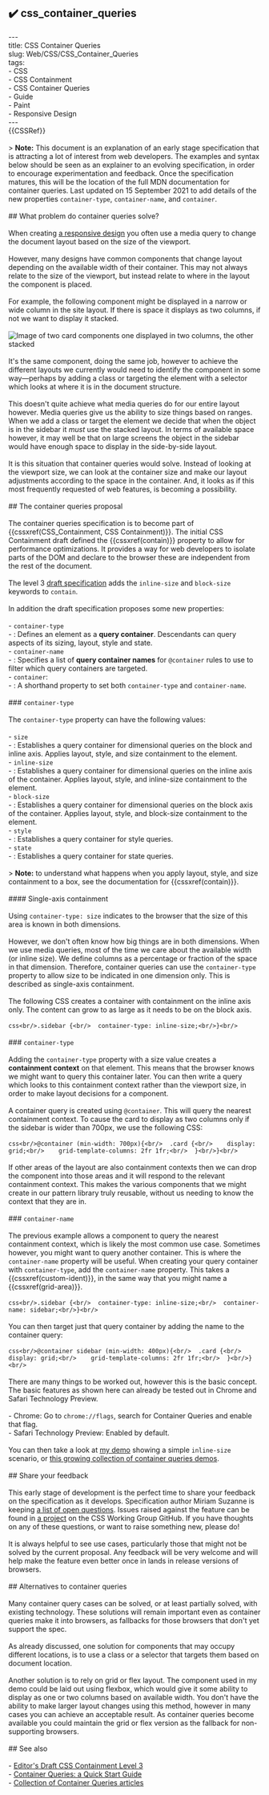 ## ✔️ css_container_queries 
 ---<br/>title: CSS Container Queries<br/>slug: Web/CSS/CSS_Container_Queries<br/>tags:<br/>  - CSS<br/>  - CSS Containment<br/>  - CSS Container Queries<br/>  - Guide<br/>  - Paint<br/>  - Responsive Design<br/>---<br/>{{CSSRef}}<br/><br/>> **Note:** This document is an explanation of an early stage specification that is attracting a lot of interest from web developers. The examples and syntax below should be seen as an explainer to an evolving specification, in order to encourage experimentation and feedback. Once the specification matures, this will be the location of the full MDN documentation for container queries. Last updated on 15 September 2021 to add details of the new properties `container-type`, `container-name`, and `container`.<br/><br/>## What problem do container queries solve?<br/><br/>When creating [a responsive design](/en-US/docs/Learn/CSS/CSS_layout/Responsive_Design) you often use a media query to change the document layout based on the size of the viewport.<br/><br/>However, many designs have common components that change layout depending on the available width of their container. This may not always relate to the size of the viewport, but instead relate to where in the layout the component is placed.<br/><br/>For example, the following component might be displayed in a narrow or wide column in the site layout. If there is space it displays as two columns, if not we want to display it stacked.<br/><br/>![Image of two card components one displayed in two columns, the other stacked](demo.jpg)<br/><br/>It's the same component, doing the same job, however to achieve the different layouts we currently would need to identify the component in some way—perhaps by adding a class or targeting the element with a selector which looks at where it is in the document structure.<br/><br/>This doesn't quite achieve what media queries do for our entire layout however. Media queries give us the ability to size things based on ranges. When we add a class or target the element we decide that when the object is in the sidebar it _must_ use the stacked layout. In terms of available space however, it may well be that on large screens the object in the sidebar would have enough space to display in the side-by-side layout.<br/><br/>It is this situation that container queries would solve. Instead of looking at the viewport size, we can look at the container size and make our layout adjustments according to the space in the container. And, it looks as if this most frequently requested of web features, is becoming a possibility.<br/><br/>## The container queries proposal<br/><br/>The container queries specification is to become part of {{cssxref(CSS_Containment, CSS Containment)}}. The initial CSS Containment draft defined the {{cssxref(contain)}} property to allow for performance optimizations. It provides a way for web developers to isolate parts of the DOM and declare to the browser these are independent from the rest of the document.<br/><br/>The level 3 [draft specification](https://drafts.csswg.org/css-contain-3/) adds the `inline-size` and `block-size` keywords to `contain`.<br/><br/>In addition the draft specification proposes some new properties:<br/><br/>- `container-type`<br/>  - : Defines an element as a **query container**. Descendants can query aspects of its sizing, layout, style and state.<br/>- `container-name`<br/>  - : Specifies a list of **query container names** for `@container` rules to use to filter which query containers are targeted.<br/>- `container`:<br/>  - : A shorthand property to set both `container-type` and `container-name`.<br/><br/>### `container-type`<br/><br/>The `container-type` property can have the following values:<br/><br/>- `size`<br/>  - : Establishes a query container for dimensional queries on the block and inline axis. Applies layout, style, and size containment to the element.<br/>- `inline-size`<br/>  - : Establishes a query container for dimensional queries on the inline axis of the container. Applies layout, style, and inline-size containment to the element.<br/>- `block-size`<br/>  - : Establishes a query container for dimensional queries on the block axis of the container. Applies layout, style, and block-size containment to the element.<br/>- `style`<br/>  - : Establishes a query container for style queries.<br/>- `state`<br/>  - : Establishes a query container for state queries.<br/><br/>> **Note:** to understand what happens when you apply layout, style, and size containment to a box, see the documentation for {{cssxref(contain)}}.<br/><br/>#### Single-axis containment<br/><br/>Using `container-type: size` indicates to the browser that the size of this area is known in both dimensions.<br/><br/>However, we don't often know how big things are in both dimensions. When we use media queries, most of the time we care about the available width (or inline size). We define columns as a percentage or fraction of the space in that dimension. Therefore, container queries can use the `container-type` property to allow size to be indicated in one dimension only. This is described as single-axis containment.<br/><br/>The following CSS creates a container with containment on the inline axis only. The content can grow to as large as it needs to be on the block axis.<br/><br/>```css<br/>.sidebar {<br/>  container-type: inline-size;<br/>}<br/>```<br/><br/>### `container-type`<br/><br/>Adding the `container-type` property with a size value creates a **containment context** on that element. This means that the browser knows we might want to query this container later. You can then write a query which looks to this containment context rather than the viewport size, in order to make layout decisions for a component.<br/><br/>A container query is created using `@container`. This will query the nearest containment context. To cause the card to display as two columns only if the sidebar is wider than 700px, we use the following CSS:<br/><br/>```css<br/>@container (min-width: 700px){<br/>  .card {<br/>    display: grid;<br/>    grid-template-columns: 2fr 1fr;<br/>  }<br/>}<br/>```<br/><br/>If other areas of the layout are also containment contexts then we can drop the component into those areas and it will respond to the relevant containment context. This makes the various components that we might create in our pattern library truly reusable, without us needing to know the context that they are in.<br/><br/>### `container-name`<br/><br/>The previous example allows a component to query the nearest containment context, which is likely the most common use case. Sometimes however, you might want to query another container. This is where the `container-name` property will be useful. When creating your query container with `container-type`, add the `container-name` property. This takes a {{cssxref(custom-ident)}}, in the same way that you might name a {{cssxref(grid-area)}}.<br/><br/>```css<br/>.sidebar {<br/>  container-type: inline-size;<br/>  container-name: sidebar;<br/>}<br/>```<br/><br/>You can then target just that query container by adding the name to the container query:<br/><br/>```css<br/>@container sidebar (min-width: 400px){<br/>  .card {<br/>    display: grid;<br/>    grid-template-columns: 2fr 1fr;<br/>  }<br/>}<br/>```<br/><br/>There are many things to be worked out, however this is the basic concept. The basic features as shown here can already be tested out in Chrome and Safari Technology Preview.<br/><br/>- Chrome: Go to `chrome://flags`, search for Container Queries and enable that flag.<br/>- Safari Technology Preview: Enabled by default.<br/><br/>You can then take a look at [my demo](https://codepen.io/rachelandrew/pen/NWdaxde) showing a simple `inline-size` scenario, or [this growing collection of container queries demos](https://codepen.io/collection/XQrgJo).<br/><br/>## Share your feedback<br/><br/>This early stage of development is the perfect time to share your feedback on the specification as it develops. Specification author Miriam Suzanne is keeping [a list of open questions](https://css.oddbird.net/rwd/query/explainer/). Issues raised against the feature can be found in [a project](https://github.com/w3c/csswg-drafts/projects/18) on the CSS Working Group GitHub. If you have thoughts on any of these questions, or want to raise something new, please do!<br/><br/>It is always helpful to see use cases, particularly those that might not be solved by the current proposal. Any feedback will be very welcome and will help make the feature even better once in lands in release versions of browsers.<br/><br/>## Alternatives to container queries<br/><br/>Many container query cases can be solved, or at least partially solved, with existing technology. These solutions will remain important even as container queries make it into browsers, as fallbacks for those browsers that don't yet support the spec.<br/><br/>As already discussed, one solution for components that may occupy different locations, is to use a class or a selector that targets them based on document location.<br/><br/>Another solution is to rely on grid or flex layout. The component used in my demo could be laid out using flexbox, which would give it some ability to display as one or two columns based on available width. You don't have the ability to make larger layout changes using this method, however in many cases you can achieve an acceptable result. As container queries become available you could maintain the grid or flex version as the fallback for non-supporting browsers.<br/><br/>## See also<br/><br/>- [Editor's Draft CSS Containment Level 3](https://drafts.csswg.org/css-contain-3/)<br/>- [Container Queries: a Quick Start Guide](https://www.oddbird.net/2021/04/05/containerqueries/)<br/>- [Collection of Container Queries articles](https://github.com/sturobson/Awesome-Container-Queries)<br/>